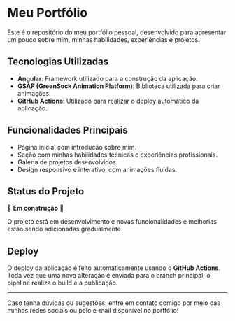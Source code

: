 # Meu Portfólio

Este é o repositório do meu portfólio pessoal, desenvolvido para apresentar um pouco sobre mim, minhas habilidades, experiências e projetos.

## Tecnologias Utilizadas

- **Angular**: Framework utilizado para a construção da aplicação.
- **GSAP (GreenSock Animation Platform)**: Biblioteca utilizada para criar animações.
- **GitHub Actions**: Utilizado para realizar o deploy automático da aplicação.

## Funcionalidades Principais

- Página inicial com introdução sobre mim.
- Seção com minhas habilidades técnicas e experiências profissionais.
- Galeria de projetos desenvolvidos.
- Design responsivo e interativo, com animações fluidas.

## Status do Projeto

:construction: **Em construção** :construction:

O projeto está em desenvolvimento e novas funcionalidades e melhorias estão sendo adicionadas gradualmente.

## Deploy

O deploy da aplicação é feito automaticamente usando o **GitHub Actions**. Toda vez que uma nova alteração é enviada para o branch principal, o pipeline realiza o build e a publicação.

---

Caso tenha dúvidas ou sugestões, entre em contato comigo por meio das minhas redes sociais ou pelo e-mail disponível no portfólio!
